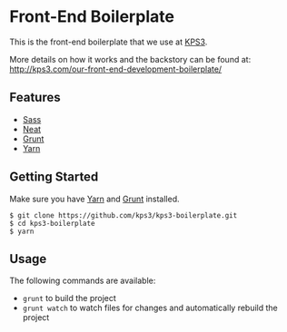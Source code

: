 # Front-End Boilerplate

This is the front-end boilerplate that we use at
[KPS3](http://kps3.com/).

More details on how it works and the backstory can be found at: http://kps3.com/our-front-end-development-boilerplate/

## Features

- [Sass](http://sass-lang.com/)
- [Neat](https://neat.bourbon.io/)
- [Grunt](http://gruntjs.com/)
- [Yarn](https://yarnpkg.com/)

## Getting Started

Make sure you have [Yarn](https://yarnpkg.com/) and [Grunt](http://gruntjs.com/) installed.

```
$ git clone https://github.com/kps3/kps3-boilerplate.git
$ cd kps3-boilerplate
$ yarn
```

## Usage

The following commands are available:

- `grunt` to build the project
- `grunt watch` to watch files for changes and automatically rebuild the project
